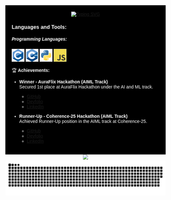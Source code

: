 <div style="background-color: black; color: white; padding: 20px; font-family: Arial, sans-serif;">
  
  <!-- Typing SVG -->
  <div align="center">
    <a href="https://git.io/typing-svg">
      <img src="https://readme-typing-svg.herokuapp.com?font=Fira+Code&size=30&pause=1000&color=1ACD55&center=true&width=435&lines=Hi+I'm+Liza+Glanisha" alt="Typing SVG" />
    </a> 
  </div>

  <h3 align="left">Languages and Tools:</h3>
  <p align="left">
    <h5 align="left">Programming Languages:</h5>
    <a href="https://www.cprogramming.com/" target="_blank" rel="noreferrer">
      <img src="https://raw.githubusercontent.com/devicons/devicon/master/icons/c/c-original.svg" alt="c" width="40" height="40"/> 
    </a>
    <a href="https://www.w3schools.com/cpp/" target="_blank" rel="noreferrer">
      <img src="https://raw.githubusercontent.com/devicons/devicon/master/icons/cplusplus/cplusplus-original.svg" alt="cplusplus" width="40" height="40"/> 
    </a>
    <a href="https://www.python.org" target="_blank" rel="noreferrer">
      <img src="https://raw.githubusercontent.com/devicons/devicon/master/icons/python/python-original.svg" alt="python" width="40" height="40"/> 
    </a>
    <a href="https://developer.mozilla.org/en-US/docs/Web/JavaScript" target="_blank" rel="noreferrer">
      <img src="https://raw.githubusercontent.com/devicons/devicon/master/icons/javascript/javascript-original.svg" alt="javascript" width="40" height="40"/> 
    </a> 
  </p>

🏆 **Achievements:**
- **Winner - AuraFlix Hackathon (AIML Track)**  
  Secured 1st place at AuraFlix Hackathon under the AI and ML track.
  - [GitHub](https://github.com/Glanisha/InfluenceIQ)
  - [Devfolio](https://devfolio.co/projects/influenceiq-b938)
  - [LinkedIn](https://www.linkedin.com/posts/liza-glanisha-castelino-558802302_hackathonjourney-ai-machinelearning-activity-7313562219210825728-KnKS?utm_source=share&utm_medium=member_desktop&rcm=ACoAAFlQs8UBHZC6jCeDhwi_NFX5k2BXF_UT_9Q)

- **Runner-Up - Coherence-25 Hackathon (AIML Track)**  
  Achieved Runner-Up position in the AIML track at Coherence-25.
  - [GitHub](https://github.com/Glanisha/ScreenSmart)
  - [Devfolio](https://devfolio.co/projects/screensmart-b0a3)
  - [LinkedIn](https://www.linkedin.com/posts/liza-glanisha-castelino-558802302_hackathonjourney-ai-machinelearning-activity-7313562219210825728-KnKS?utm_source=share&utm_medium=member_desktop&rcm=ACoAAFlQs8UBHZC6jCeDhwi_NFX5k2BXF_UT_9Q)

</div>
<div align="center">
    <img src="https://github-readme-stats.vercel.app/api?username=SlaydeSequeira&theme=blue-green&hide_border=false&include_all_commits=true&count_private=true" />
    <img src="https://github.com/SlaydeSequeira/SlaydeSequeira/blob/main/dist/snake.svg" alt="Snake animation" />
</div>
